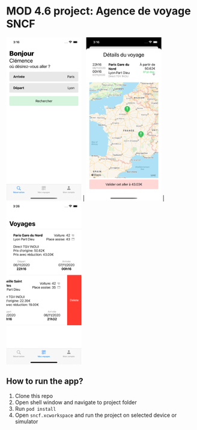 # MOD 4.6 project: Agence de voyage SNCF

<img src="https://raw.githubusercontent.com/m-rtin/sncf-app/main/start.png" width="200">  |  <img src="https://raw.githubusercontent.com/m-rtin/sncf-app/main/reservation.png" width="200"> |  <img src="https://raw.githubusercontent.com/m-rtin/sncf-app/main/delete.png" width="200">

## How to run the app?
1. Clone this repo
1. Open shell window and navigate to project folder
1. Run `pod install`
1. Open `sncf.xcworkspace` and run the project on selected device or simulator

